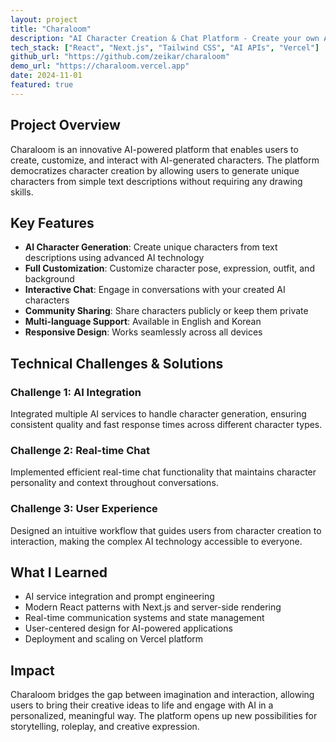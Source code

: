 ```yaml
---
layout: project
title: "Charaloom"
description: "AI Character Creation & Chat Platform - Create your own AI character, chat freely, save them, and share with the world"
tech_stack: ["React", "Next.js", "Tailwind CSS", "AI APIs", "Vercel"]
github_url: "https://github.com/zeikar/charaloom"
demo_url: "https://charaloom.vercel.app"
date: 2024-11-01
featured: true
---
```


## Project Overview

Charaloom is an innovative AI-powered platform that enables users to create, customize, and interact with AI-generated characters. The platform democratizes character creation by allowing users to generate unique characters from simple text descriptions without requiring any drawing skills.

## Key Features

- **AI Character Generation**: Create unique characters from text descriptions using advanced AI technology
- **Full Customization**: Customize character pose, expression, outfit, and background
- **Interactive Chat**: Engage in conversations with your created AI characters
- **Community Sharing**: Share characters publicly or keep them private
- **Multi-language Support**: Available in English and Korean
- **Responsive Design**: Works seamlessly across all devices

## Technical Challenges & Solutions

### Challenge 1: AI Integration
Integrated multiple AI services to handle character generation, ensuring consistent quality and fast response times across different character types.

### Challenge 2: Real-time Chat
Implemented efficient real-time chat functionality that maintains character personality and context throughout conversations.

### Challenge 3: User Experience
Designed an intuitive workflow that guides users from character creation to interaction, making the complex AI technology accessible to everyone.

## What I Learned

- AI service integration and prompt engineering
- Modern React patterns with Next.js and server-side rendering
- Real-time communication systems and state management
- User-centered design for AI-powered applications
- Deployment and scaling on Vercel platform

## Impact

Charaloom bridges the gap between imagination and interaction, allowing users to bring their creative ideas to life and engage with AI in a personalized, meaningful way. The platform opens up new possibilities for storytelling, roleplay, and creative expression.